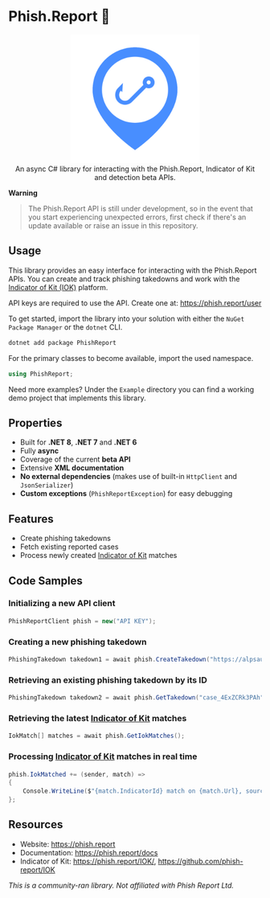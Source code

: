 ﻿# Phish.Report 🎣

<div align="center">
  <img width="256" height="256" src="https://raw.githubusercontent.com/actually-akac/PhishReport/master/PhishReport/icon.png">
</div>

<div align="center">
  An async C# library for interacting with the Phish.Report, Indicator of Kit and detection beta APIs.
</div>

**Warning**

> The Phish.Report API is still under development, so in the event that you start experiencing unexpected errors, first check if there's an update available or raise an issue in this repository.

## Usage
This library provides an easy interface for interacting with the Phish.Report APIs. You can create and track phishing takedowns and work with the [Indicator of Kit (IOK)](https://phish.report/IOK) platform.

API keys are required to use the API. Create one at: https://phish.report/user

To get started, import the library into your solution with either the `NuGet Package Manager` or the `dotnet` CLI.
```rust
dotnet add package PhishReport
```

For the primary classes to become available, import the used namespace.
```csharp
using PhishReport;
```

Need more examples? Under the `Example` directory you can find a working demo project that implements this library.

## Properties
- Built for **.NET 8**, **.NET 7** and **.NET 6**
- Fully **async**
- Coverage of the current **beta API**
- Extensive **XML documentation**
- **No external dependencies** (makes use of built-in `HttpClient` and `JsonSerializer`)
- **Custom exceptions** (`PhishReportException`) for easy debugging

## Features
- Create phishing takedowns
- Fetch existing reported cases
- Process newly created [Indicator of Kit](https://phish.report/IOK/) matches

## Code Samples

### Initializing a new API client
```csharp
PhishReportClient phish = new("API KEY");
```

### Creating a new phishing takedown
```csharp
PhishingTakedown takedown1 = await phish.CreateTakedown("https://alpsautorepairv.ml/?gclid=EAIaIQobChMIsfmc__Ds-wIVSOHICh3oGwtsEAAYASAAEgIxmPD_BwE");
```

### Retrieving an existing phishing takedown by its ID
```csharp
PhishingTakedown takedown2 = await phish.GetTakedown("case_4ExZCRk3PAh");
```

### Retrieving the latest [Indicator of Kit](https://phish.report/IOK/) matches
```csharp
IokMatch[] matches = await phish.GetIokMatches();
```

### Processing [Indicator of Kit](https://phish.report/IOK/) matches in real time
```csharp
phish.IokMatched += (sender, match) =>
{
	Console.WriteLine($"{match.IndicatorId} match on {match.Url}, source: https://urlscan.io/result/{match.UrlscanUUID}/");
};
```

## Resources
- Website: https://phish.report
- Documentation: https://phish.report/docs
- Indicator of Kit: https://phish.report/IOK/, https://github.com/phish-report/IOK

*This is a community-ran library. Not affiliated with Phish Report Ltd.*